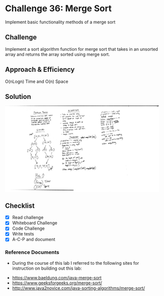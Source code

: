 # Challenge 36: Merge Sort
Implement basic functionality methods of a merge sort

## Challenge
Implement a sort algorithm function for merge sort that takes in an unsorted array and returns the array sorted using merge sort.

## Approach & Efficiency
O(nLogn) Time and O(n) Space

## Solution
![Code Challenge 36](../assets/401-cc36-wb.JPG)

## Checklist
  - [x] Read challenge
  - [x] Whiteboard Challenge
  - [x] Code Challenge
  - [x] Write tests
  - [x] A-C-P and document

### Reference Documents
* During the course of this lab I referred to the following sites for instruction on building out this lab:
- https://www.baeldung.com/java-merge-sort
- https://www.geeksforgeeks.org/merge-sort/
- http://www.java2novice.com/java-sorting-algorithms/merge-sort/
